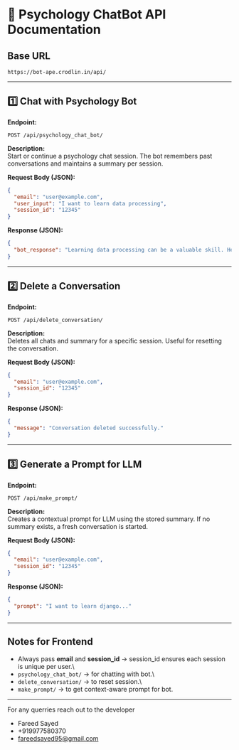 # 🧠 Psychology ChatBot API Documentation

## Base URL

    https://bot-ape.crodlin.in/api/

------------------------------------------------------------------------

## 1️⃣ Chat with Psychology Bot

**Endpoint:**

    POST /api/psychology_chat_bot/

**Description:**\
Start or continue a psychology chat session. The bot remembers past
conversations and maintains a summary per session.

**Request Body (JSON):**

``` json
{
  "email": "user@example.com",
  "user_input": "I want to learn data processing",
  "session_id": "12345"
}
```

**Response (JSON):**

``` json
{
  "bot_response": "Learning data processing can be a valuable skill. Here are some options to consider..."
}
```

------------------------------------------------------------------------

## 2️⃣ Delete a Conversation

**Endpoint:**

    POST /api/delete_conversation/

**Description:**\
Deletes all chats and summary for a specific session. Useful for
resetting the conversation.

**Request Body (JSON):**

``` json
{
  "email": "user@example.com",
  "session_id": "12345"
}
```

**Response (JSON):**

``` json
{
  "message": "Conversation deleted successfully."
}
```

------------------------------------------------------------------------

## 3️⃣ Generate a Prompt for LLM

**Endpoint:**

    POST /api/make_prompt/

**Description:**\
Creates a contextual prompt for LLM using the stored summary. If no
summary exists, a fresh conversation is started.

**Request Body (JSON):**

``` json
{
  "email": "user@example.com",
  "session_id": "12345"
}
```

**Response (JSON):**

``` json
{
  "prompt": "I want to learn django..."
}
```

------------------------------------------------------------------------

## Notes for Frontend

-   Always pass **email** and **session_id** → session_id ensures each
    session is unique per user.\
-   `psychology_chat_bot/` → for chatting with bot.\
-   `delete_conversation/` → to reset session.\
-   `make_prompt/` → to get context-aware prompt for bot.

---------------------------
For any querries reach out to the developer 

- Fareed Sayed 
- +919977580370
- fareedsayed95@gmail.com